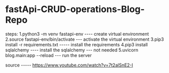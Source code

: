 # fastApi-CRUD-operations-Blog-Repo



steps:
1.python3 -m venv fastapi-env    ---- create virtual environment
2.source fastapi-env/bin/activate    --- activate the virtual environment
3.pip3 install -r requirements.txt   ----- install the requirements
4.pip3 install sqlalchemy   ---- install the sqlalchemy --- not needed
5.uvicorn blog.main:app --reload   --- run the server


source ----- https://www.youtube.com/watch?v=7t2alSnE2-I
